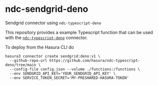 # ndc-sendgrid-deno
Sendgrid connector using `ndc-typescript-deno`

This repository provides a example Typescript function that can be used with the [`ndc-typescript-deno`](https://github.com/hasura/ndc-typescript-deno/) connector.

To deploy from the Hasura CLI do

```
hasura3 connector create sendgrid:deno:v1 \
  --github-repo-url https://github.com/hasura/ndc-typescript-deno/tree/main \
  --config-file config.json --volume ./functions:/functions \
  --env SENDGRID_API_KEY='YOUR_SENDGRID_API_KEY' \
  --env SERVICE_TOKEN_SECRET='MY-PRESHARED-HASURA-TOKEN'
```